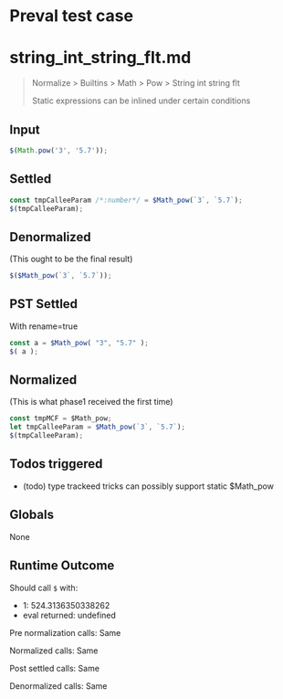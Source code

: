 # Preval test case

# string_int_string_flt.md

> Normalize > Builtins > Math > Pow > String int string flt
>
> Static expressions can be inlined under certain conditions

## Input

`````js filename=intro
$(Math.pow('3', '5.7'));
`````


## Settled


`````js filename=intro
const tmpCalleeParam /*:number*/ = $Math_pow(`3`, `5.7`);
$(tmpCalleeParam);
`````


## Denormalized
(This ought to be the final result)

`````js filename=intro
$($Math_pow(`3`, `5.7`));
`````


## PST Settled
With rename=true

`````js filename=intro
const a = $Math_pow( "3", "5.7" );
$( a );
`````


## Normalized
(This is what phase1 received the first time)

`````js filename=intro
const tmpMCF = $Math_pow;
let tmpCalleeParam = $Math_pow(`3`, `5.7`);
$(tmpCalleeParam);
`````


## Todos triggered


- (todo) type trackeed tricks can possibly support static $Math_pow


## Globals


None


## Runtime Outcome


Should call `$` with:
 - 1: 524.3136350338262
 - eval returned: undefined

Pre normalization calls: Same

Normalized calls: Same

Post settled calls: Same

Denormalized calls: Same
